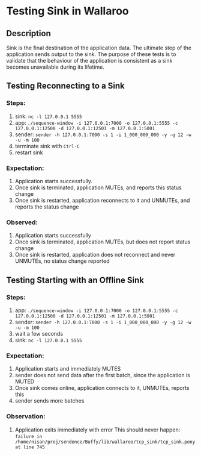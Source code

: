 # Testing Sink in Wallaroo

## Description
Sink is the final destination of the application data. The ultimate step of the application sends output to the sink.
The purpose of these tests is to validate that the behaviour of the application is consistent as a sink becomes unavailable during its lifetime.

## Testing Reconnecting to a Sink

### Steps:

1. sink: `nc -l 127.0.0.1 5555`
1. app: `./sequence-window -i 127.0.0.1:7000 -o 127.0.0.1:5555 -c 127.0.0.1:12500 -d 127.0.0.1:12501 -m 127.0.0.1:5001`
1. sender: `sender -h 127.0.0.1:7000 -s 1 -i 1_000_000_000 -y -g 12 -w -u -m 100`
1. terminate sink with `Ctrl-C`
1. restart sink

### Expectation:
1. Application starts successfully.
1. Once sink is terminated, application MUTEs, and reports this status change
1. Once sink is restarted, application reconnects to it and UNMUTEs, and reports the status change

### Observed:
1. Application starts successfully
1. Once sink is terminated, application MUTEs, but does not report status change
1. Once sink is restarted, application does not reconnect and never UNMUTEs, no status change reported


## Testing Starting with an Offline Sink

### Steps:

1. app: `./sequence-window -i 127.0.0.1:7000 -o 127.0.0.1:5555 -c 127.0.0.1:12500 -d 127.0.0.1:12501 -m 127.0.0.1:5001`
1. sender: `sender -h 127.0.0.1:7000 -s 1 -i 1_000_000_000 -y -g 12 -w -u -m 100`
1. wait a few seconds
1. sink: `nc -l 127.0.0.1 5555`

### Expectation:

1. Application starts and immediately MUTES
1. sender does not send data after the first batch, since the application is MUTED
1. Once sink comes online, application connects to it, UNMUTEs, reports this
1. sender sends more batches

### Observation:

1. Application exits immediately with error This should never happen: `failure in /home/nisan/proj/sendence/Buffy/lib/wallaroo/tcp_sink/tcp_sink.pony at line 745`
